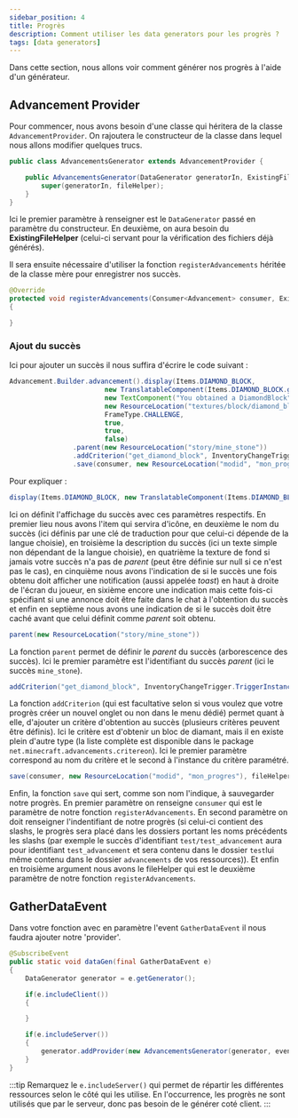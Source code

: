 ```yaml
---
sidebar_position: 4
title: Progrès
description: Comment utiliser les data generators pour les progrès ?
tags: [data generators]
---
```


Dans cette section, nous allons voir comment générer nos progrès à l'aide d'un générateur.

## Advancement Provider

Pour commencer, nous avons besoin d'une classe qui héritera de la classe `AdvancementProvider`.
On rajoutera le constructeur de la classe dans lequel nous allons modifier quelques trucs.

```java
public class AdvancementsGenerator extends AdvancementProvider {

    public AdvancementsGenerator(DataGenerator generatorIn, ExistingFileHelper fileHelper){
        super(generatorIn, fileHelper);
    }
}
```

Ici le premier paramètre à renseigner est le `DataGenerator` passé en paramètre du constructeur.
En deuxième, on aura besoin du **ExistingFileHelper** (celui-ci servant pour la vérification des fichiers déjà générés).

Il sera ensuite nécessaire d'utiliser la fonction `registerAdvancements` héritée de la classe mère pour enregistrer nos succès.

```java
@Override
protected void registerAdvancements(Consumer<Advancement> consumer, ExistingFileHelper fileHelper) 
{

}
```

### Ajout du succès

Ici pour ajouter un succès il nous suffira d'écrire le code suivant : 
```java
Advancement.Builder.advancement().display(Items.DIAMOND_BLOCK,
                        new TranslatableComponent(Items.DIAMOND_BLOCK.getDescriptionId()),
                        new TextComponent("You obtained a DiamondBlock"),
                        new ResourceLocation("textures/block/diamond_block.png"),
                        FrameType.CHALLENGE,
                        true,
                        true,
                        false)
                .parent(new ResourceLocation("story/mine_stone"))
                .addCriterion("get_diamond_block", InventoryChangeTrigger.TriggerInstance.hasItems(Items.DIAMOND_BLOCK))
                .save(consumer, new ResourceLocation("modid", "mon_progres"), fileHelper);
```

Pour expliquer :

```java
display(Items.DIAMOND_BLOCK, new TranslatableComponent(Items.DIAMOND_BLOCK.getDescriptionId()), new TextComponent("You obtained a DiamondBlock"), new ResourceLocation("textures/block/diamond_block.png"), FrameType.CHALLENGE, true, true, false)
```

Ici on définit l'affichage du succès avec ces paramètres respectifs. En premier lieu nous avons l'item qui servira d'icône, en deuxième le nom du succès (ici définis par une clé de traduction pour que celui-ci dépende de la langue choisie), en troisième la description du succès (ici un texte simple non dépendant de la langue choisie), en quatrième la texture de fond si jamais votre succès n'a pas de _parent_ (peut être définie sur null si ce n'est pas le cas), en cinquième nous avons l'indication de si le succès une fois obtenu doit afficher une notification (aussi appelée _toast_) en haut à droite de l'écran du joueur, en sixième encore une indication mais cette fois-ci spécifiant si une annonce doit être faite dans le chat à l'obtention du succès et enfin en septième nous avons une indication de si le succès doit être caché avant que celui définit comme _parent_ soit obtenu.

```java
parent(new ResourceLocation("story/mine_stone"))
```

La fonction `parent` permet de définir le _parent_ du succès (arborescence des succès).
Ici le premier paramètre est l'identifiant du succès _parent_ (ici le succès `mine_stone`).

```java
addCriterion("get_diamond_block", InventoryChangeTrigger.TriggerInstance.hasItems(Items.DIAMOND_BLOCK))
```

La fonction `addCriterion` (qui est facultative selon si vous voulez que votre progrès créer un nouvel onglet ou non dans le menu dédié) permet quant à elle, d'ajouter un critère d'obtention au succès (plusieurs critères peuvent être définis). Ici le critère est d'obtenir un bloc de diamant, mais il en existe plein d'autre type (la liste complète est disponible dans le package `net.minecraft.advancements.critereon`).
Ici le premier paramètre correspond au nom du critère et le second à l'instance du critère paramétré.

```java
save(consumer, new ResourceLocation("modid", "mon_progres"), fileHelper)
```

Enfin, la fonction `save` qui sert, comme son nom l'indique, à sauvegarder notre progrès. En
premier paramètre on renseigne `consumer` qui est le paramètre de notre fonction
`registerAdvancements`. En second paramètre on doit renseigner l'indentifiant de notre progrès (si celui-ci contient des slashs, le progrès sera placé dans les dossiers portant les noms précédents les slashs (par exemple le succès d'identifiant `test/test_advancement` aura pour identifiant `test_advancement` et sera contenu dans le dossier `test`lui même contenu dans le dossier `advancements` de vos ressources)). Et enfin en troisième argument nous avons le fileHelper qui est le deuxième paramètre de notre fonction `registerAdvancements`.

## GatherDataEvent

Dans votre fonction avec en paramètre l'event `GatherDataEvent` il nous
faudra ajouter notre 'provider'.

```java
@SubscribeEvent
public static void dataGen(final GatherDataEvent e)
{
    DataGenerator generator = e.getGenerator();

    if(e.includeClient())
    {

    }

    if(e.includeServer())
    {
        generator.addProvider(new AdvancementsGenerator(generator, event.getExistingFileHelper()));
    }
}
```

:::tip
Remarquez le `e.includeServer()` qui permet de répartir les différentes
ressources selon le côté qui les utilise. En l'occurrence, les progrès
ne sont utilisés que par le serveur, donc pas besoin de le générer coté client.
:::
